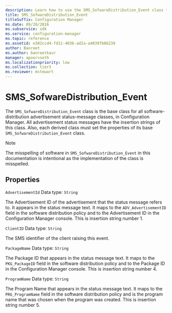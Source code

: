 ```yaml
---
description: Learn how to use the SMS_SofwareDistribution_Event class to create other advertisement status-message classes.
title: SMS_SofwareDistribution_Event
titleSuffix: Configuration Manager
ms.date: 09/20/2016
ms.subservice: sdk
ms.service: configuration-manager
ms.topic: reference
ms.assetid: e382ccd4-fd11-4036-ad2a-a40397b86239
author: Banreet
ms.author: banreetkaur
manager: apoorvseth
ms.localizationpriority: low
ms.collection: tier3
ms.reviewer: mstewart
---
```

# SMS_SofwareDistribution_Event
The `SMS_SofwareDistribution_Event` class is the base class for all software-distribution advertisement status-message classes, in Configuration Manager. All advertisement status messages have the insertion strings of this class. Also, each derived class must set the properties of its base `SMS_SofwareDistribution_Event` class.

> [!NOTE]
>  The misspelling of software in `SMS_SofwareDistribution_Event` in this documentation is intentional as the implementation of the class is misspelled.

## Properties
 `AdvertisementId`
 Data type: `String`

 The Advertisement ID of the advertisement that the status message refers to. It appears in the status message text. It maps to the `ADV_AdvertisementID` field in the software distribution policy and to the Advertisement ID in the Configuration Manager console. This is insertion string number 1.

 `ClientID`
 Data type: `String`

 The SMS identifier of the client raising this event.

 `PackageName`
 Data type: `String`

 The Package ID that appears in the status message text. It maps to the `PKG_PackageID` field in the software distribution policy and to the Package ID in the Configuration Manager console. This is insertion string number 4.

 `ProgramName`
 Data type: `String`

 The Program Name that appears in the status message text. It maps to the `PRG_ProgramName` field in the software distribution policy and is the program name that was chosen when the program was created. This is insertion string number 5.
